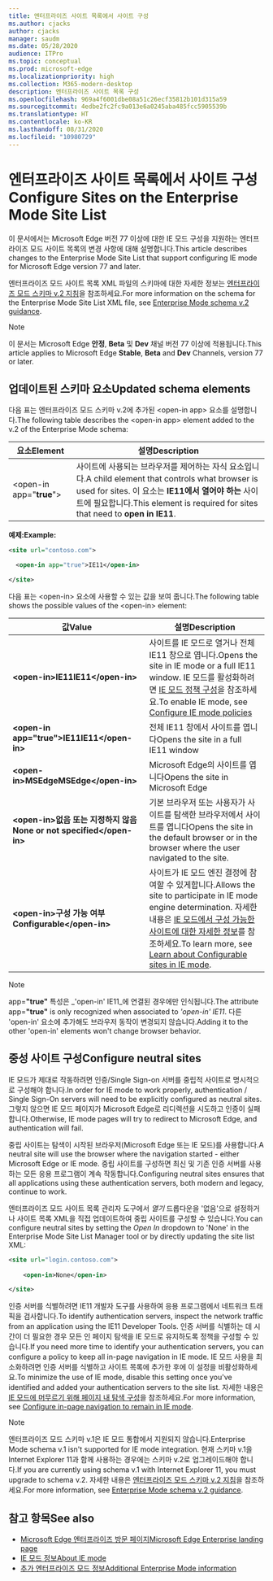```yaml
---
title: 엔터프라이즈 사이트 목록에서 사이트 구성
ms.author: cjacks
author: cjacks
manager: saudm
ms.date: 05/28/2020
audience: ITPro
ms.topic: conceptual
ms.prod: microsoft-edge
ms.localizationpriority: high
ms.collection: M365-modern-desktop
description: 엔터프라이즈 사이트 목록 구성
ms.openlocfilehash: 969a4f6001dbe08a51c26ecf35812b101d315a59
ms.sourcegitcommit: 4edbe2fc2fc9a013e6a0245aba485fcc5905539b
ms.translationtype: HT
ms.contentlocale: ko-KR
ms.lasthandoff: 08/31/2020
ms.locfileid: "10980729"
---
```

# <span data-ttu-id="101b3-103">엔터프라이즈 사이트 목록에서 사이트 구성</span><span class="sxs-lookup"><span data-stu-id="101b3-103">Configure Sites on the Enterprise Mode Site List</span></span>

<span data-ttu-id="101b3-104">이 문서에서는 Microsoft Edge 버전 77 이상에 대한 IE 모드 구성을 지원하는 엔터프라이즈 모드 사이트 목록의 변경 사항에 대해 설명합니다.</span><span class="sxs-lookup"><span data-stu-id="101b3-104">This article describes changes to the Enterprise Mode Site List that support configuring IE mode for Microsoft Edge version 77 and later.</span></span>

<span data-ttu-id="101b3-105">엔터프라이즈 모드 사이트 목록 XML 파일의 스키마에 대한 자세한 정보는 [엔터프라이즈 모드 스키마 v.2 지침](https://docs.microsoft.com/internet-explorer/ie11-deploy-guide/enterprise-mode-schema-version-2-guidance)을 참조하세요.</span><span class="sxs-lookup"><span data-stu-id="101b3-105">For more information on the schema for the Enterprise Mode Site List XML file, see [Enterprise Mode schema v.2 guidance](https://docs.microsoft.com/internet-explorer/ie11-deploy-guide/enterprise-mode-schema-version-2-guidance).</span></span>

> [!NOTE]
> <span data-ttu-id="101b3-106">이 문서는 Microsoft Edge **안정**, **Beta** 및 **Dev** 채널 버전 77 이상에 적용됩니다.</span><span class="sxs-lookup"><span data-stu-id="101b3-106">This article applies to Microsoft Edge **Stable**, **Beta** and **Dev** Channels, version 77 or later.</span></span>

## <span data-ttu-id="101b3-107">업데이트된 스키마 요소</span><span class="sxs-lookup"><span data-stu-id="101b3-107">Updated schema elements</span></span>

<span data-ttu-id="101b3-108">다음 표는 엔터프라이즈 모드 스키마 v.2에 추가된 \<open-in app\> 요소를 설명합니다.</span><span class="sxs-lookup"><span data-stu-id="101b3-108">The following table describes the \<open-in app\> element added to the v.2 of the Enterprise Mode schema:</span></span>

| **<span data-ttu-id="101b3-109">요소</span><span class="sxs-lookup"><span data-stu-id="101b3-109">Element</span></span>** | **<span data-ttu-id="101b3-110">설명</span><span class="sxs-lookup"><span data-stu-id="101b3-110">Description</span></span>** |
| --- | --- |
| \<open-in app="**true**"\> | <span data-ttu-id="101b3-111">사이트에 사용되는 브라우저를 제어하는 자식 요소입니다.</span><span class="sxs-lookup"><span data-stu-id="101b3-111">A child element that controls what browser is used for sites.</span></span> <span data-ttu-id="101b3-112">이 요소는 **IE11에서 열어야 하는** 사이트에 필요합니다.</span><span class="sxs-lookup"><span data-stu-id="101b3-112">This element is required for sites that need to **open in IE11**.</span></span>|

**<span data-ttu-id="101b3-113">예제:</span><span class="sxs-lookup"><span data-stu-id="101b3-113">Example:</span></span>**

``` xml
<site url="contoso.com">

  <open-in app="true">IE11</open-in>

</site>
```

<span data-ttu-id="101b3-114">다음 표는 \<open-in\> 요소에 사용할 수 있는 값을 보여 줍니다.</span><span class="sxs-lookup"><span data-stu-id="101b3-114">The following table shows the possible values of the \<open-in\> element:</span></span>

| **<span data-ttu-id="101b3-115">값</span><span class="sxs-lookup"><span data-stu-id="101b3-115">Value</span></span>** | **<span data-ttu-id="101b3-116">설명</span><span class="sxs-lookup"><span data-stu-id="101b3-116">Description</span></span>** |
| --- | --- |
| **\<open-in\><span data-ttu-id="101b3-117">IE11</span><span class="sxs-lookup"><span data-stu-id="101b3-117">IE11</span></span>\</open-in\>** | <span data-ttu-id="101b3-118">사이트를 IE 모드로 열거나 전체 IE11 창으로 엽니다.</span><span class="sxs-lookup"><span data-stu-id="101b3-118">Opens the site in IE mode or a full IE11 window.</span></span> <span data-ttu-id="101b3-119">IE 모드를 활성화하려면 [IE 모드 정책 구성](https://docs.microsoft.com/deployedge/edge-ie-mode-policies)을 참조하세요.</span><span class="sxs-lookup"><span data-stu-id="101b3-119">To enable IE mode, see [Configure IE mode policies](https://docs.microsoft.com/deployedge/edge-ie-mode-policies)</span></span>|
| **\<open-in app="**true**"\><span data-ttu-id="101b3-120">IE11</span><span class="sxs-lookup"><span data-stu-id="101b3-120">IE11</span></span>\</open-in\>** | <span data-ttu-id="101b3-121">전체 IE11 창에서 사이트를 엽니 다</span><span class="sxs-lookup"><span data-stu-id="101b3-121">Opens the site in a full IE11 window</span></span> |
| **\<open-in\><span data-ttu-id="101b3-122">MSEdge</span><span class="sxs-lookup"><span data-stu-id="101b3-122">MSEdge</span></span>\</open-in\>** | <span data-ttu-id="101b3-123">Microsoft Edge의 사이트를 엽니다</span><span class="sxs-lookup"><span data-stu-id="101b3-123">Opens the site in Microsoft Edge</span></span> |
| **\<open-in\><span data-ttu-id="101b3-124">없음 또는 지정하지 않음</span><span class="sxs-lookup"><span data-stu-id="101b3-124">None or not specified</span></span>\</open-in\>** | <span data-ttu-id="101b3-125">기본 브라우저 또는 사용자가 사이트를 탐색한 브라우저에서 사이트를 엽니다</span><span class="sxs-lookup"><span data-stu-id="101b3-125">Opens the site in the default browser or in the browser where the user navigated to the site.</span></span> |
|**\<open-in\><span data-ttu-id="101b3-126">구성 가능 여부</span><span class="sxs-lookup"><span data-stu-id="101b3-126">Configurable</span></span>\</open-in\>** | <span data-ttu-id="101b3-127">사이트가 IE 모드 엔진 결정에 참여할 수 있게합니다.</span><span class="sxs-lookup"><span data-stu-id="101b3-127">Allows the site to participate in IE mode engine determination.</span></span> <span data-ttu-id="101b3-128">자세한 내용은 [IE 모드에서 구성 가능한 사이트에 대한 자세한 정보](edge-learnmore-configurable-sites-ie-mode.md)를 참조하세요.</span><span class="sxs-lookup"><span data-stu-id="101b3-128">To learn more, see [Learn about Configurable sites in IE mode](edge-learnmore-configurable-sites-ie-mode.md).</span></span>  |

>[!NOTE]
> <span data-ttu-id="101b3-129">app=**"true"** 특성은 _'open-in' IE11_에 연결된 경우에만 인식됩니다.</span><span class="sxs-lookup"><span data-stu-id="101b3-129">The attribute app=**"true"** is only recognized when associated to _'open-in' IE11_.</span></span> <span data-ttu-id="101b3-130">다른 'open-in' 요소에 추가해도 브라우저 동작이 변경되지 않습니다.</span><span class="sxs-lookup"><span data-stu-id="101b3-130">Adding it to the other 'open-in' elements won't change browser behavior.</span></span>   

## <span data-ttu-id="101b3-131">중성 사이트 구성</span><span class="sxs-lookup"><span data-stu-id="101b3-131">Configure neutral sites</span></span>

<span data-ttu-id="101b3-132">IE 모드가 제대로 작동하려면 인증/Single Sign-on 서버를 중립적 사이트로 명시적으로 구성해야 합니다.</span><span class="sxs-lookup"><span data-stu-id="101b3-132">In order for IE mode to work properly, authentication / Single Sign-On servers will need to be explicitly configured as neutral sites.</span></span> <span data-ttu-id="101b3-133">그렇지 않으면 IE 모드 페이지가 Microsoft Edge로 리디렉션을 시도하고 인증이 실패합니다.</span><span class="sxs-lookup"><span data-stu-id="101b3-133">Otherwise, IE mode pages will try to redirect to Microsoft Edge, and authentication will fail.</span></span>

<span data-ttu-id="101b3-134">중립 사이트는 탐색이 시작된 브라우저(Microsoft Edge 또는 IE 모드)를 사용합니다.</span><span class="sxs-lookup"><span data-stu-id="101b3-134">A neutral site will use the browser where the navigation started - either Microsoft Edge or IE mode.</span></span> <span data-ttu-id="101b3-135">중립 사이트를 구성하면 최신 및 기존 인증 서버를 사용하는 모든 응용 프로그램이 계속 작동합니다.</span><span class="sxs-lookup"><span data-stu-id="101b3-135">Configuring neutral sites ensures that all applications using these authentication servers, both modern and legacy, continue to work.</span></span>

<span data-ttu-id="101b3-136">엔터프라이즈 모드 사이트 목록 관리자 도구에서 *열기* 드롭다운을 '없음'으로 설정하거나 사이트 목록 XML을 직접 업데이트하여 중립 사이트를 구성할 수 있습니다.</span><span class="sxs-lookup"><span data-stu-id="101b3-136">You can configure neutral sites by setting the *Open In* dropdown to 'None' in the Enterprise Mode Site List Manager tool or by directly updating the site list XML:</span></span>

``` xml
<site url="login.contoso.com">
   
    <open-in>None</open-in>

</site>
```

<span data-ttu-id="101b3-137">인증 서버를 식별하려면 IE11 개발자 도구를 사용하여 응용 프로그램에서 네트워크 트래픽을 검사합니다.</span><span class="sxs-lookup"><span data-stu-id="101b3-137">To identify authentication servers, inspect the network traffic from an application using the IE11 Developer Tools.</span></span> <span data-ttu-id="101b3-138">인증 서버를 식별하는 데 시간이 더 필요한 경우 모든 인 페이지 탐색을 IE 모드로 유지하도록 정책을 구성할 수 있습니다.</span><span class="sxs-lookup"><span data-stu-id="101b3-138">If you need more time to identify your authentication servers, you can configure a policy to keep all in-page navigation in IE mode.</span></span> <span data-ttu-id="101b3-139">IE 모드 사용을 최소화하려면 인증 서버를 식별하고 사이트 목록에 추가한 후에 이 설정을 비활성화하세요.</span><span class="sxs-lookup"><span data-stu-id="101b3-139">To minimize the use of IE mode, disable this setting once you've identified and added your authentication servers to the site list.</span></span> <span data-ttu-id="101b3-140">자세한 내용은 [IE 모드에 머무르기 위해 페이지 내 탐색 구성](https://docs.microsoft.com/deployedge/microsoft-edge-policies#internetexplorerintegrationsiteredirect)을 참조하세요.</span><span class="sxs-lookup"><span data-stu-id="101b3-140">For more information, see [Configure in-page navigation to remain in IE mode](https://docs.microsoft.com/deployedge/microsoft-edge-policies#internetexplorerintegrationsiteredirect).</span></span>

>[!NOTE]
   ><span data-ttu-id="101b3-141">엔터프라이즈 모드 스키마 v.1은 IE 모드 통합에서 지원되지 않습니다.</span><span class="sxs-lookup"><span data-stu-id="101b3-141">Enterprise Mode schema v.1 isn't supported for IE mode integration.</span></span> <span data-ttu-id="101b3-142">현재 스키마 v.1을 Internet Explorer 11과 함께 사용하는 경우에는 스키마 v.2로 업그레이드해야 합니다.</span><span class="sxs-lookup"><span data-stu-id="101b3-142">If you are currently using schema v.1 with Internet Explorer 11, you must upgrade to schema v.2.</span></span> <span data-ttu-id="101b3-143">자세한 내용은 [엔터프라이즈 모드 스키마 v.2 지침](https://docs.microsoft.com/internet-explorer/ie11-deploy-guide/enterprise-mode-schema-version-2-guidance)을 참조하세요.</span><span class="sxs-lookup"><span data-stu-id="101b3-143">For more information, see [Enterprise Mode schema v.2 guidance](https://docs.microsoft.com/internet-explorer/ie11-deploy-guide/enterprise-mode-schema-version-2-guidance).</span></span>

## <span data-ttu-id="101b3-144">참고 항목</span><span class="sxs-lookup"><span data-stu-id="101b3-144">See also</span></span>

- [<span data-ttu-id="101b3-145">Microsoft Edge 엔터프라이즈 방문 페이지</span><span class="sxs-lookup"><span data-stu-id="101b3-145">Microsoft Edge Enterprise landing page</span></span>](https://aka.ms/EdgeEnterprise)
- [<span data-ttu-id="101b3-146">IE 모드 정보</span><span class="sxs-lookup"><span data-stu-id="101b3-146">About IE mode</span></span>](https://docs.microsoft.com/deployedge/edge-ie-mode)
- [<span data-ttu-id="101b3-147">추가 엔터프라이즈 모드 정보</span><span class="sxs-lookup"><span data-stu-id="101b3-147">Additional Enterprise Mode information</span></span>](https://docs.microsoft.com/internet-explorer/ie11-deploy-guide/enterprise-mode-overview-for-ie11)